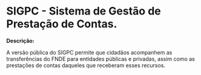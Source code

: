 # SIGPC - Sistema de Gestão de Prestação de Contas.

**Descrição:**

A versão pública do SIGPC permite que cidadãos acompanhem as transferências do FNDE para entidades públicas e privadas, assim como as prestações de contas daqueles que receberam esses recursos.
